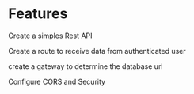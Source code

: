 # Features

Create a simples Rest API

Create a route to receive data from authenticated user

create a gateway to determine the database url

Configure CORS and Security

